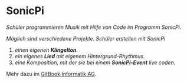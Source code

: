 # SonicPi

*Schüler programmieren Musik  mit Hilfe von Code im Programm *SonicPi*.*

*Möglich sind verschiedene Projekte. Schüler erstellen mit SonicPi*

1. *einen eigenen **Klingelton**.*
1. *ein eigenes **Lied** mit eigenem Hintergrund-Rhythmus.*
1. *eine Komposition,  mit der sie bei einem **SonicPi-Event** live coden.*

Mehr dazu im [GitBook Informatik AG](https://dorkeinath.gitbooks.io/informatik-ag/content/06_SonicPi.html).
